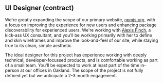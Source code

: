 ## UI Designer (contract)

We're greatly expanding the scope of our primary website, [npmjs.org](www.npmjs.org), with a focus on improving the experience for new users and enhancing package discoverability for experienced users. We're working with [Alexis Finch](https://www.linkedin.com/in/alexisfinch), a kick-ass UX consultant, and you'll be working primarily with her to define and skin wireframes and improve the look-and-feel of our site, while staying true to its clean, simple aesthetic.

The ideal designer for this project has experience working with deeply technical, developer-focussed products, and is comfortable working as part of a small team. You'll be expected to work at least part of the time in-person at our offices in Oakland. The scope of the project is not fully defined yet but we anticipate a 2-3 month engagement.
